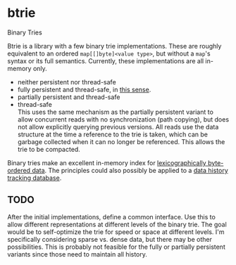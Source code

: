# btrie

Binary Tries

Btrie is a library with a few binary trie implementations. These are
roughly equivalent to an ordered `map[[]byte]<value type>`, but
without a `map`'s syntax or its full semantics. Currently, these
implementations are all in-memory only.

* neither persistent nor thread-safe
* fully persistent and thread-safe, in [this
  sense](https://en.wikipedia.org/wiki/Persistent_data_structure).
* partially persistent and thread-safe
* thread-safe  
  This uses the same mechanism as the partially persistent variant to
  allow concurrent reads with no synchronization (path copying), but
  does not allow explicitly querying previous versions. All reads use
  the data structure at the time a reference to the trie is taken,
  which can be garbage collected when it can no longer be referenced.
  This allows the trie to be compacted.

Binary tries make an excellent in-memory index for [lexicographically
byte-ordered data](https://github.com/phiryll/lexy). The principles
could also possibly be applied to a [data history tracking
database](https://phiryll.github.io/projects/data-history.html).

## TODO

After the initial implementations, define a common interface. Use this
to allow different representations at different levels of the binary
trie. The goal would be to self-optimize the trie for speed or space
at different levels. I'm specifically considering sparse vs. dense
data, but there may be other possibilities. This is probably not
feasible for the fully or partially persistent variants since those
need to maintain all history.
